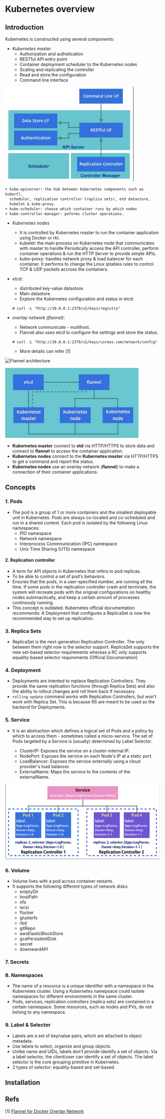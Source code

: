 # Kubernetes overview

## Introduction

Kubernetes is constructed using several components:
- *Kubernetes master*
    + Authorization and authetication
    + RESTful API entry point
    + Container deployment scheduler to the Kubernetes nodes
    + Scaling and replicating the controller
    + Read and store the configuration
    + Command line interface

![master](./imgs/kubernetes_master.png)

    + kube-apiserver: the hub between Kubernetes components such as kubectl,
      scheduler, replication controller (replica sets), etd datastore,
      kubelet & kube-proxy.
    + kube-scheduler: choose which container runs by which nodes
    + kube-controller-manager: peforms cluster operations.

- *Kubernetes nodes*
    + It is controlled by Kubernetes master to run the container application
      using Docker or rkt.
    + kubelet: the main process on Kubernetes node that communicates with
      master to handle Periodically access the API controller, perform
      container operations & run the HTTP Server to provide simple APIs.
    + kube-proxy: handles network proxy & load balancer for each container. It
      performs to change the Linux iptables rules to control TCP & UDP packets
      accross the containers.

- *etcd*:
    + distributed key-value datastore.
    + Main datastore.
    + Explore the Kubernetes configuration and status in etcd:

    ```
    # curl -L "http://10.0.0.1:2379/v2/keys/registry"
    ```

- *overlay network (flannel)*:
    + Network communicate - multihost.
    + Flannel also uses etcd to configure the settings and store the status.

    ```
    # curl -L "http://10.0.0.1:2379/v2/keys/coreos.com/network/config"
    ```

    + More details can refer [1]

![Flannel architecture](http://chunqi.li/images/flannel-01.png)

![overview](./imgs/kubernetes_overview.png)

- **Kubernetes master** connect to **etd** via HTTP/HTTPS to store data and connect to
  **flannel** to access the container application.
- **Kubernetes nodes** connect to the **Kubernetes master** via HTTP/HTTPS to get a
  command and report the status.
- **Kubernetes nodes** use an overlay network (**flannel**) to make a connection of
  their container applications.

## Concepts

### 1. Pods

- The pod is a group of 1 or more containers and the smallest deployable unit
  in Kubernetes. Pods are always co-located and co-scheduled and run in a
  shared context. Each pod is isolated by the following Linux namespaces:
  + PID namespace
  + Network namespace
  + Interprocess Commnunication (IPC) namespace
  + Unix Time Sharing (UTS) namespace

#### 2. Replication controller

- A term for API objects in Kubernetes that refers to pod replicas.
- To be able to control a set of pod's behaviors.
- Ensures that the pods, in a user-specified number, are running all the time.
  If some pods in the replication controller crash and terminate, the system
  will recreate pods with the original configurations on healthy nodes
  automactically, and keep a certain amount of processes continously running.
- This concept is outdated. Kubernetes official documentation recommends: A
  Deployment that configures a ReplicaSet is now the recommended way to set up
  replication.

### 3. Replica Sets

- ReplicaSet is the next-generation Replication Controller. The only between
  them right now is the selector support. ReplicaSet supports the new
  set-based selector requirements whereas a RC only supports equality-based
  selector requirements (Official Documenation)

### 4. Deployment

- Deployments are intented to replace Replication Controllers. They provide
  the same replication functions (through Replica Sets) and also the ability
  to rollout changes and roll them back if necessary.
- `rolling-update` command works with Replication Controllers, but won't work
  with Replica Set. This is because RS are meant to be used as the backend for
  Deployments.

### 5. Service

- It is an abstraction which defines a logical set of Pods and a policy by
  which to access them - sometimes called a micro-service. The set of Pods
  targeted by a Service is (usually) determined by Label Selector.

    + ClusterIP: Exposes the service on a cluster-internal IP.
    + NodePort: Exposes the service on each Node's IP at a static port.
    + LoadBalancer: Exposes the service externally using a cloud provider's
      load balancer.
    + ExternalName: Maps the service to the contents of the externalName.

![Services](./imgs/Services.png)

### 6. Volume

- Volume lives with a pod across container restarts.
- It supports the following different types of network disks:
    + emptyDir
    + hostPath
    + nfs
    + iscsi
    + flocker
    + glusterfs
    + rbd
    + gitRepo
    + awsElasticBlockStore
    + gcePersistentDisk
    + secret
    + downwardAPI

### 7. Secrets

### 8. Namespaces

- The name of a resource is a unique identifier with a namespace in the
  Kubernetes cluster. Using a Kubernetes namepsace could isolate namespaces
  for different environments in the same cluster.
- Pods, services, replication controllers (replica sets) are contained in a
  certain namespace. Some resources, such as nodes and PVs, do not belong to
  any namespace.

### 9. Label & Selector

- Labels are a set of key/value pairs, which are attached to object metadata.
- Use labels to select, organize and group objects.
- Unlike name and UIDs, labels don't provide identify a set of objects. Via a
  label selector, the client/user can identify a set of objects. The label
  selector is the core grouping primitive in Kubernetes.
- 2 types of selector: equality-based and set-based.

## Installation

## Refs

[1] [Flannel for Docker Overlay Network](http://chunqi.li/2015/10/10/Flannel-for-Docker-Overlay-Network/)
